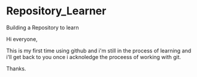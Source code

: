 # Repository_Learner
Building a Repository to learn

Hi everyone,

This is my first time using github and i'm still in the process of learning and i'll get back to you once i acknoledge the proceess of working with git.

Thanks.
